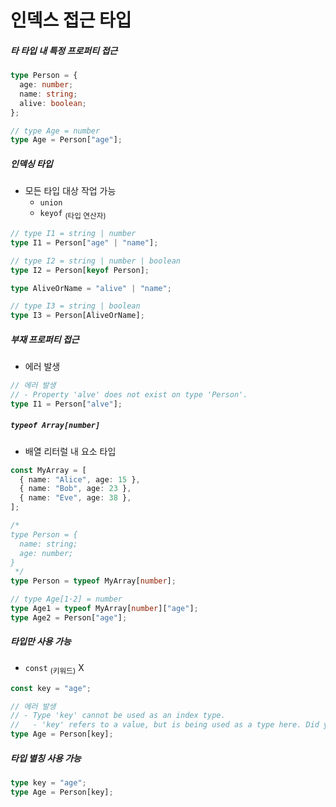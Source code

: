 인덱스 접근 타입
====================

##### 타 타입 내 특정 프로퍼티 접근
```ts
type Person = {
  age: number;
  name: string;
  alive: boolean;
};

// type Age = number
type Age = Person["age"];
```

##### 인덱싱 타입
- 모든 타입 대상 작업 가능
  - `union`
  - `keyof` <sub>(타입 연산자)</sub>
```ts
// type I1 = string | number
type I1 = Person["age" | "name"];

// type I2 = string | number | boolean
type I2 = Person[keyof Person];

type AliveOrName = "alive" | "name";

// type I3 = string | boolean
type I3 = Person[AliveOrName];
```

##### 부재 프로퍼티 접근
- 에러 발생
```ts
// 에러 발생
// - Property 'alve' does not exist on type 'Person'.
type I1 = Person["alve"];
```

##### `typeof Array[number]`
- 배열 리터럴 내 요소 타입
```ts
const MyArray = [
  { name: "Alice", age: 15 },
  { name: "Bob", age: 23 },
  { name: "Eve", age: 38 },
];

/*
type Person = {
  name: string;
  age: number;
}
 */
type Person = typeof MyArray[number];

// type Age[1·2] = number
type Age1 = typeof MyArray[number]["age"];
type Age2 = Person["age"];
```

##### 타입만 사용 가능
- `const` <sub>(키워드)</sub> X
```ts
const key = "age";

// 에러 발생
// - Type 'key' cannot be used as an index type.
//   - 'key' refers to a value, but is being used as a type here. Did you mean 'typeof key'?
type Age = Person[key];
```

##### 타입 별칭 사용 가능
```ts
type key = "age";
type Age = Person[key];
```

